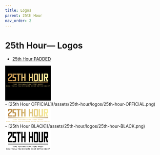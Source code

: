 ```yaml
---
title: Logos
parent: 25th Hour
nav_order: 2
---
```


# 25th Hour— Logos

- [25th Hour PADDED](/assets/25th-hour/logos/25th-hour-PADDED.png)&nbsp;&nbsp;
<img style="height: auto; width:150px;" src="/assets/25th-hour/logos/25th-hour-PADDED.png" />
<br />
- [25th Hour OFFICIAL](/assets/25th-hour/logos/25th-hour-OFFICIAL.png)&nbsp;&nbsp;
<img style="height: auto; width:150px;" src="/assets/25th-hour/logos/25th-hour-OFFICIAL.png" />
<br />
- [25th Hour BLACK](/assets/25th-hour/logos/25th-hour-BLACK.png)&nbsp;&nbsp;
<img style="height: auto; width:150px;" src="/assets/25th-hour/logos/25th-hour-BLACK.png" />
<br />

